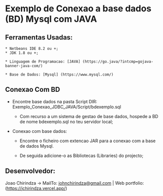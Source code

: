 # Exemplo de Conexao a base dados (BD) Mysql com JAVA

## Ferramentas Usadas:
	
	* Netbeans IDE 8.2 ou +;
	* JDK 1.8 ou +;

	* Linguagem de Programacao: [JAVA] (https://go.java/?intcmp=gojava-banner-java-com/)

	* Base de Dados: [Mysql] (https://www.mysql.com/)

## Conexao Com BD

- Encontre base dados na pasta Script
	DIR: Exemplo_Conexao_JDBC_JAVA/Script/bdexemplo.sql

	* Com recurso a um sistema de gestao de base dados, hospede a BD de nome bdexemplo.sql no teu servidor local;

- Conexao com base dados:
	
	* Encontre o ficheiro com extencao JAR para a conexao com a base de dados Mysql.

	* De seguida adicione-o as Bibliotecas (Libraries) do projecto;

## Desenvolvedor: 

Joao Chirindza -> MailTo: johnchirindza@gmail.com | Web portfolio: (https://jchirindza.vercel.app/) 
